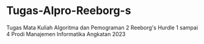 # Tugas-Alpro-Reeborg-s
Tugas Mata Kuliah Algoritma dan Pemograman 2
Reeborg's Hurdle 1 sampai 4
Prodi Manajemen Informatika Angkatan 2023
